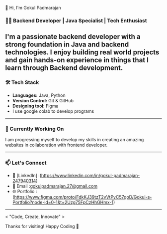  👋 Hi, I'm Gokul Padmarajan

### 🧑‍💻 Backend Developer | Java Specialist | Tech Enthusiast

I'm a passionate backend developer with a strong foundation in Java and backend technologies. I enjoy building real world projects and gain hands-on experience 
in things that I learn through Backend development.
---

### 🛠️ Tech Stack

- **Languages:** Java, Python
- **Version Control:** Git & GitHub
- **Designing tool:** Figma
- I use google colab to develop programs 

---

### 📌 Currently Working On

I am progressing myself to develop my skills in creating an amazing websites in collaboration with frontend developer.

---

### 📫 Let's Connect

- 💼 [LinkedIn] :(https://www.linkedin.com/in/gokul-padmarajan-247940314)
- 💌 Email :gokulpadmarajan.27@gmail.com
- 🌐 Portfolio :(https://www.figma.com/proto/FdkKJ39tzT2vVtPvC57qoD/Gokul-s-Portfolio?node-id=0-1&t=2Uzg75FpCzHhGHmx-1)

---
< "Code, Create, Innovate" >

Thanks for visiting! Happy Coding 🚀
